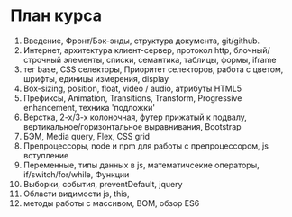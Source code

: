 <h1>План курса</h1>

<ol>
<li>
    Введение,
    Фронт/Бэк-энды,
    структура документа,
    git/github.
</li>
<li>
    Интернет, архитектура клиент-сервер, протокол http,
    блочный/строчный элементы, списки, семантика,
    таблицы, формы, iframe
</li>
<li>
    тег base, CSS селекторы,
    Приоритет селекторов, работа с цветом,
    шрифты, единицы измерения, display
</li>
<li>
    Box-sizing, position, float, video / audio, атрибуты HTML5
</li>
<li>
    Префиксы, Animation, Transitions, Transform, Progressive enhancement, техника 'подложки'
</li>
<li>
    Верстка, 2-х/3-х колоночная, футер прижатый к подвалу,
    вертикальное/горизонтальное выравнивания, Bootstrap
</li>
<li>
    БЭМ, Media query, Flex, CSS grid
</li>
<li>
    Препроцессоры, node и npm для работы с препроцессором, js вступление
</li>
<li>
    Переменные, типы данных в js, математичсекие операторы, if/switch/for/while, Функции
</li>
<li>
    Выборки, события, preventDefault, jquery
</li>
<li>
    Области видимости js, this,
</li>
<li>
   методы работы с массивом, BOM, обзор ES6
</li>
</ol>
